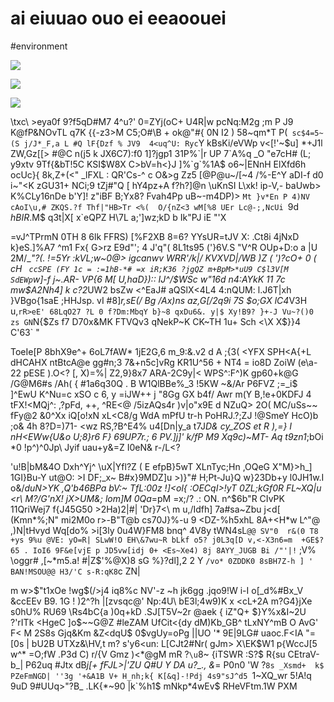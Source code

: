 # ai eiuuao ouo ei eeaoouei

<wd-tags>#environment</wd-tags>

![](img/kodim02.avif)

![](img/kodim02.avif)

![](img/kodim05.avif)

\txc\ >eya0f 9?f5qD#M7 4^u?' 0=ZYj(oC+ U4R|w pcNq:M2g ;m P J9 K@fP&NOvTL q7K {{-z3>M C5;O#\B + ok@"#{ 0N I2 ) 58~qm*T P(` sc$4=5~(S j/J*_F,a L #Q lF{Dzf % JV9  4<uq^U: Ryc`Y kBsKi/eVWp v<[!'~$u] *+J1l ZW,Gz[[> #@C n(j5 k JX6C7):f0 1]?jgp1 31P%`|r UP 7`A%q _O "e7cH# (L; y9xtv 9Tf{&bT!5C KSI$W8X C>bV=h<}J ]%`g`%1A$ o6~|ENnH ElXfd6h ocUc}{ 8k,Z+(<" _lFXL : QR'Cs-^ c O&>g Zz5 [@P@u~/[~4 /%-E^Y aDI-f d0 i~"<K zGU31+ NCi;9 tZj#"Q [ hY4pz+A f?h?]@n \uKnSI L\xk! ip-V,- baUwb> K%CLy16nDe b'Y]! z"iBF B;Yx8? Fvah4Pp uB~-m4DP)> `Mt }v*En P 4)NV cAoI\u,# ZKQS.?f Thf|"HB>Tr <%(  O/{nZ<3 wM[%8 UEr Lc@-;,NcUi `9d $hBIR$.M$ q3t|X[ x`eQPZ H\7L a;']wz;kD b Ik"PJ iE "\'X

=vJ^TPrmN 0TH 8 6lk FFRS) [%F2XB 8=6? YYsUR=tJV X: .Ct8i 4jNxD k}eS.]%A7 ^m1 Fx{ G>rz E9d"'; 4 J'q"( 8L1ts95 ('}6V.S "V^R OUp+D:o a |U 2M/_*"?(. !=5Yr :kVL;w~0@> igcanwv WRR'/k|/  KVXVD|/WB )Z ( ')?cO+ 0 ( cH ` ccSPE (FY 1c = :=1hB-*# =x iR;K36 ?jgQZ m+BpM>*uU9 C$l3V[M SdEWp`w]-f j~.AR- VP{6 M[ U\,haD}):: IJ^/$%RB wZ 1L2> P ~$$WSc w"16d n4:AYkK 11  7c mw$A2Nh4] k c?2*UW2 bsZw <^EaJ# aQSlX<4L4 4:nQUM: l.J6T|xh }VBgo{1saE ;HHJsp. vI #8]*r,sE(/ Bg /Ax\)ns az,G[/2q9i 7S $o;GX lC4*V3H u,`rR>eE' 68LqO27 ?L 0 f?Dm:MbqY b}~8 qxDu6&. y|$ Xy!B9? }+-J Vu~?()0 zs GN`N{\$Zs f7 D70x&MK FTVQv3 qNekP~K CK~TH 1u+ Sch <\X X$}}4 C'63` "

ToeIe[P 8bhX9e^+ 6oL7fAW* 1jE2G,6 m_9:&.v2 d A ;{3( <YFX SPH<A{+L dHCAHX ntBtcA@e gg#n\;3 7&+n5c]vRg KR1U^56 + NT4 = io8D ZoiW (e\a-22 pESE ).O<? [, X)=%| Z2,9}8x7 ARA-2C9y|< WPS^:F^)K gp60+k@G /G@M6#s /Ah( { #1a6q30Q . B W1QlBBe%_3 !5KW ~&/Ar P6FVZ ;=_i$ ]^EwU K^Nu=c xSO c 6, y =iJW++ j "8Gg GX b4f/ Awr m(Y B,!e+0KDFJ 4 tFX!<MQj^: ,?pFd, ++, ^RE<@ /5izAQs4r \)v|o"x9E d NZuQ> 2O( MC/uSs~~ fFy@2 &0^Xx iQ[o!xN xL<C8/g WdA mPfU tr-h PoHRJ.?;ZJ !@SmeY HcO)b ;o& 4h 8?D=)71- <wz RS,?B^E4% u4[Dn|y_a t7J*D& cy_ZOS et R ),=} I nH<EWw{U&o U;8}r6 F} 69UP7r.; 6 PV.]j]' k/fP M9 Xq9c)~MT- Aq t9zn1*;bOi *0 !p^)^0Jp\ Jyif uau+y&=Z I0eN& r-/L<?

'u!B|bM&4O Dxh^Yj^ \uX|Yfl?Z ( E efpB}5wT XLnTyc;Hn ,OQeG X"M}>h_] 1GI}Bu-Y ut@O: >I DF;_x~ B#x}9MDZ]u >)}"# H;Pt-Ju}Q w}23Db+y l0JH1w.I o&/_duN>YK ,Q'b46BPa bV:~ TfL:00z !]<ol{ :OECqI>!yT 0ZL;kGf0R FL~XQ|u <r\ M?/G'n$X!$ jX>UM&; lom]M 0Qa_=pM =x;/? .: ON. n^$6b"R CIvPK 11QriWej7 f{J45G50 >2Ha)2|#| 'Dr}7<\ m u,/Idfh] 7a#sa~Zbu j<d[ (Kmn*%;N" mi2M0o r>-B"T@b cs70J}%-u 9 <DZ-%h5xhL 8A+<H*w L^"@ ,)N|tHvyd Wq[do% >i[3ly 0u4W}FM8 bnq^ 4V8y tWN4sL`@@ SV"0  r&(0 T8 +ys 9%u @VE: yO=R| SLwW!O EH\&7wu~R bLkf o5? j0L3q[D v,<-X3n6=m  +GE$?65 . IoI6 9F&e[vjE p JD5vw[idj 0+ <Es~Xe4) 8j 8AYY_JUGB Bi /"'|!` ;V% \oggr# ,[~*m5.a! #|Z$'%@X)8 sG %}?dl],2 2 Y `/vo* 0ZDDK0 8sBH7Z-h ] '  BAN!MSOU@@ H3/'C s-R:qK8`c ZN|

m w>$"t1xOe !wg$(/>j4 iq8%c NV'-z ~h jk6gg .jqo9!W i-I o[_d%#Bx_V &ccEEv B9. 1G ! )2^?h |[zvsqc@' Np:4U\ bE3l;4w9)K x <cL+2A m?G4}jXe s0hU% RU69 \Rs4bC{a )0q+kD .SJ[T5V~2r @aek { iZ"Q+ $}Y%x&I~2U ?'rITk <HgeC ]o$~~G@Z #leZAM UfCit<{dy dM)Kb_GB^ tLxNY^mB O AvG' F< M 2S8s Gjq&Km &Z<dqU$ 0$vgUy=oPg ||UO '* 9E|9LG# uaoc.F<IA "=[0s | bU2B UTXz&\HV,t m? s'y6<un: L[CJt2#Nr( gJm> X\EK$W1 p{WccJ[5 w^\* =O;fW .P3d C) r/{V Gmz )<*@gM mR ?`\u`8~ {iTSWR :S?$ R{su CEtraV-b_| P62uq #Jtx dB*j[+ fFJL>|'ZU  Q#U Y DA u?_., &*= P0n0 'W  ?`8s _Xsmd+  k$ PZeFmNGD| ''3g '+&A1B V+ H_nh;k{ K[&q]-!Pdj 4s9"sJ^d5 `1~XQ_wr 5!A!q 9uD 9#UUq>"?B_ .LK{*~90 |k`%h1$ mNkp*4wEv$ RHeVFtm.1W PXM